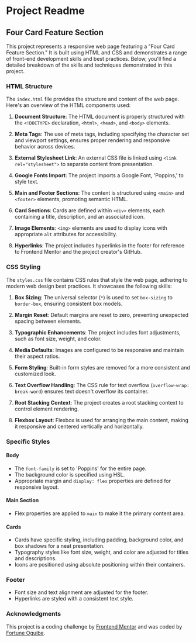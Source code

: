 # Project Readme

## Four Card Feature Section

This project represents a responsive web page featuring a "Four Card Feature Section." It is built using HTML and CSS and demonstrates a range of front-end development skills and best practices. Below, you'll find a detailed breakdown of the skills and techniques demonstrated in this project.

### HTML Structure

The `index.html` file provides the structure and content of the web page. Here's an overview of the HTML components used:

1. **Document Structure**: The HTML document is properly structured with the `<!DOCTYPE>` declaration, `<html>`, `<head>`, and `<body>` elements.

2. **Meta Tags**: The use of meta tags, including specifying the character set and viewport settings, ensures proper rendering and responsive behavior across devices.

3. **External Stylesheet Link**: An external CSS file is linked using `<link rel="stylesheet">` to separate content from presentation.

4. **Google Fonts Import**: The project imports a Google Font, 'Poppins,' to style text.

5. **Main and Footer Sections**: The content is structured using `<main>` and `<footer>` elements, promoting semantic HTML.

6. **Card Sections**: Cards are defined within `<div>` elements, each containing a title, description, and an associated icon.

7. **Image Elements**: `<img>` elements are used to display icons with appropriate `alt` attributes for accessibility.

8. **Hyperlinks**: The project includes hyperlinks in the footer for reference to Frontend Mentor and the project creator's GitHub.

### CSS Styling

The `styles.css` file contains CSS rules that style the web page, adhering to modern web design best practices. It showcases the following skills:

1. **Box Sizing**: The universal selector (`*`) is used to set `box-sizing` to `border-box`, ensuring consistent box models.

2. **Margin Reset**: Default margins are reset to zero, preventing unexpected spacing between elements.

3. **Typographic Enhancements**: The project includes font adjustments, such as font size, weight, and color.

4. **Media Defaults**: Images are configured to be responsive and maintain their aspect ratios.

5. **Form Styling**: Built-in form styles are removed for a more consistent and customized look.

6. **Text Overflow Handling**: The CSS rule for text overflow (`overflow-wrap: break-word`) ensures text doesn't overflow its container.

7. **Root Stacking Context**: The project creates a root stacking context to control element rendering.

8. **Flexbox Layout**: Flexbox is used for arranging the main content, making it responsive and centered vertically and horizontally.

### Specific Styles

#### Body

- The `font-family` is set to 'Poppins' for the entire page.
- The background color is specified using HSL.
- Appropriate margin and `display: flex` properties are defined for responsive layout.

#### Main Section

- Flex properties are applied to `main` to make it the primary content area.

#### Cards

- Cards have specific styling, including padding, background color, and box shadows for a neat presentation.
- Typography styles like font size, weight, and color are adjusted for titles and descriptions.
- Icons are positioned using absolute positioning within their containers.

### Footer

- Font size and text alignment are adjusted for the footer.
- Hyperlinks are styled with a consistent text style.

### Acknowledgments

This project is a coding challenge by [Frontend Mentor](https://www.frontendmentor.io/challenges/four-card-feature-section-weK1eFYK/hub) and was coded by [Fortune Oguibe](https://github.com/foguibe).
